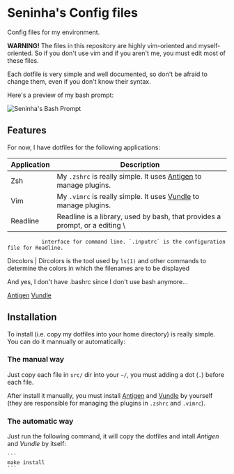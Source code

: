 Seninha's Config files
================================================================================

Config files for my environment.

**WARNING!** The files in this repository are highly vim-oriented and
myself-oriented. So if you don't use vim and if you aren't me, you must edit
most of these files.

Each dotfile is very simple and well documented, so don't be afraid to change
them, even if you don't know their syntax.

Here's a preview of my bash prompt:

![Seninha's Bash Prompt](http://seninha.net/stuff/prompt.png)


## Features

For now, I have dotfiles for the following applications:

 Application | Description
-------------|-------------------------------------------------------------------------------
 Zsh         | My `.zshrc` is really simple. It uses [Antigen]() to manage plugins.
 Vim         | My `.vimrc` is really simple. It uses [Vundle]() to manage plugins.
 Readline    | Readline is a library, used by bash, that provides a prompt, or a editing \
               interface for command line. `.inputrc` is the configuration file for Readline.
 Dircolors   | Dircolors is the tool used by `ls(1)` and other commands to \
 determine the colors in which the filenames are to be displayed

And yes, I don't have .bashrc since I don't use bash anymore...

[Antigen](https://github.com/zsh-users/antigen)
[Vundle](https://github.com/gmarik/Vundle.vim) 


## Installation

To install (i.e. copy my dotfiles into your home directory) is really simple.
You can do it mannually or automatically:


### The manual way

Just copy each file in `src/` dir into your `~/`, you must adding a dot (`.`)
before each file.

After install it manually, you must install [Antigen]() and [Vundle]() by
yourself (they are responsible for managing the plugins in `.zshrc` and
`.vimrc`).


### The automatic way

Just run the following command, it will copy the dotfiles and intall *Antigen*
and *Vundle* by itself:

    ```
    make install
    ```

